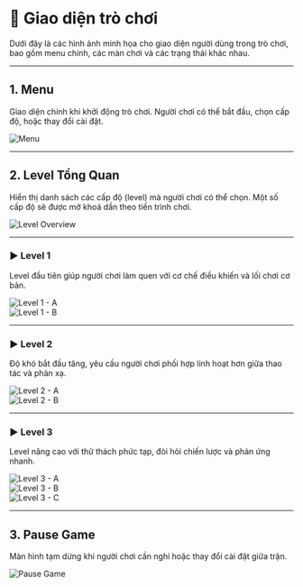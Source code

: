 # 📱 Giao diện trò chơi

Dưới đây là các hình ảnh minh họa cho giao diện người dùng trong trò chơi, bao gồm menu chính, các màn chơi và các trạng thái khác nhau.

---

## 1. Menu

Giao diện chính khi khởi động trò chơi. Người chơi có thể bắt đầu, chọn cấp độ, hoặc thay đổi cài đặt.

![Menu](https://github.com/user-attachments/assets/62ab8643-4fd0-401f-af9e-3f74bde55f4b)

---

## 2. Level Tổng Quan

Hiển thị danh sách các cấp độ (level) mà người chơi có thể chọn. Một số cấp độ sẽ được mở khoá dần theo tiến trình chơi.

![Level Overview](https://github.com/user-attachments/assets/e9223288-b9d3-4dbf-bf62-e7057e0772ff)

---

### ▶️ Level 1

Level đầu tiên giúp người chơi làm quen với cơ chế điều khiển và lối chơi cơ bản.

![Level 1 - A](https://github.com/user-attachments/assets/cc1eeebe-6b36-463c-884f-3e04d52c0aac)  
![Level 1 - B](https://github.com/user-attachments/assets/6843a3c9-6605-4f2a-bcab-b62255820eea)

---

### ▶️ Level 2

Độ khó bắt đầu tăng, yêu cầu người chơi phối hợp linh hoạt hơn giữa thao tác và phản xạ.

![Level 2 - A](https://github.com/user-attachments/assets/60df8cdd-35e0-49ac-9952-04984a015fd2)  
![Level 2 - B](https://github.com/user-attachments/assets/c84a40d4-bdd2-4351-bd2f-5c3453fa65a9)

---

### ▶️ Level 3

Level nâng cao với thử thách phức tạp, đòi hỏi chiến lược và phản ứng nhanh.

![Level 3 - A](https://github.com/user-attachments/assets/d05683b0-2bc1-4754-8627-0f118cac859c)  
![Level 3 - B](https://github.com/user-attachments/assets/a2a459ee-f881-4828-95c4-eda8142e44fd)  
![Level 3 - C](https://github.com/user-attachments/assets/943abe86-c1c6-44f6-b404-4f85b3723980)

---

## 3. Pause Game

Màn hình tạm dừng khi người chơi cần nghỉ hoặc thay đổi cài đặt giữa trận.

![Pause Game](https://github.com/user-attachments/assets/beafdbe4-4ed8-4eca-abdf-532c0ba7ce9e)

